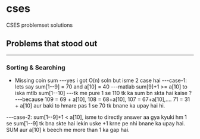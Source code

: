 # cses
CSES problemset solutions

## Problems that stood out
---
### Sorting & Searching

* Missing coin sum
---yes i got O(n) soln but isme 2 case hai 
---case-1: lets say sum[1--9] = 70 and a[10] = 40
---matlab sum[9]+1 >= a[10] to iska mtlb sum[1--10]
---tk me pure 1 se 110 tk ka sum bn skta hai kaise ?
---because 109 = 69 + a[10], 108 = 68+a[10], 107 = 67+a[10],.... 71 = 31 + a[10] aur baki to hmare pas 1 se 70 tk bnane ka upay hai hi.

---case-2: sum[1--9]+1 < a[10], isme to directly answer aa gya kyuki hm 1 se sum[1--9] tk bna skte hai lekin uske +1 krne pe nhi bnane ka upay hai. SUM aur a[10] k beech me more than 1 ka gap hai.